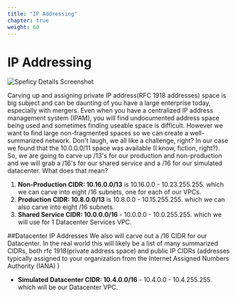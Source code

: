 ```yaml
---
title: "IP Addressing"
chapter: true
weight: 60
---
```


# IP Addressing

![Speficy Details Screenshot](./images/hybrid-subnets-diagram.png)

Carving up and assigning private IP address(RFC 1918 addresses) space is big subject and can be daunting of you have a large enterprise today, especially with mergers. Even when you have a centralized IP address management system (IPAM), you will find undocumented address space being used and sometimes finding useable space is difficult. However we want to find large non-fragmented spaces so we can create a well-summarized network. Don't laugh, we all like a challenge, right?
In our case we found that the 10.0.0.0/11 space was available (I know, fiction, right?). So, we are going to carve up /13's for our production and non-production and we will grab a /16's for our shared service and a /16 for our simulated datacenter.
What does that mean?

1. **Non-Production CIDR: 10.16.0.0/13** is 10.16.0.0 - 10.23.255.255. which we can carve into eight /16 subnets, one for each of our VPCs.
1. **Production CIDR: 10.8.0.0/13** is 10.8.0.0 - 10.15.255.255. which we can also carve into eight /16 subnets.
1. **Shared Service CIDR: 10.0.0.0/16** - 10.0.0.0 - 10.0.255.255. which we will use for 1 Datacenter Services VPC.

##Datacenter IP Addresses
We also will carve out a /16 CIDR for our Datacenter. In the real world this will likely be a list of many summarized CIDRs, both rfc 1918(private address space) and public IP CIDRs (addresses typically assigned to your organization from the Internet Assigned Numbers Authority (IANA) )

- **Simulated Datacenter CIDR: 10.4.0.0/16** - 10.4.0.0 - 10.4.255.255. which will be our Datacenter VPC.
